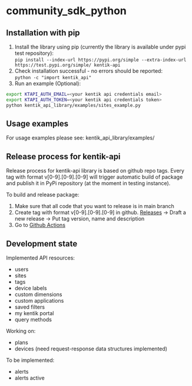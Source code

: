 # community_sdk_python

## Installation with pip

1. Install the library using pip (currently the library is available under pypi test repository):  
```pip install --index-url https://pypi.org/simple --extra-index-url https://test.pypi.org/simple/ kentik-api```
1. Check installation successful - no errors should be reported:  
```python -c "import kentik_api"``` 
1. Run an example (Optional):
  ```bash
  export KTAPI_AUTH_EMAIL=<your kentik api credentials email>
  export KTAPI_AUTH_TOKEN=<your kentik api credentials token>
  python kentik_api_library/examples/sites_example.py
  ```

## Usage examples

For usage examples please see: kentik_api_library/examples/

## Release process for kentik-api

Release process for kentik-api library is based on github repo tags. Every tag with format v[0-9].[0-9].[0-9] will trigger automatic build of package and publish it in PyPi repository (at the moment in testing instance).

To build and release package:
1. Make sure that all code that you want to release is in main branch
1. Create tag with format v[0-9].[0-9].[0-9] in github. [Releases](https://github.com/kentik/community_sdk_python/releases) -> Draft a new release -> Put tag version, name and description
1. Go to [Github Actions](https://github.com/kentik/community_sdk_python/actions)


## Development state

Implemented API resources:
- users
- sites
- tags
- device labels
- custom dimensions
- custom applications
- saved filters
- my kentik portal
- query methods

Working on:
- plans
- devices (need request-response data structures implemented)

To be implemented:
- alerts
- alerts active
